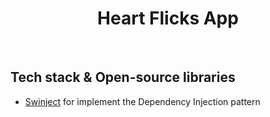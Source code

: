<h1 align="center">Heart Flicks App</h1>
<br>

 ## Tech stack & Open-source libraries
 - [Swinject](https://github.com/Swinject/Swinject) for implement the Dependency Injection pattern
